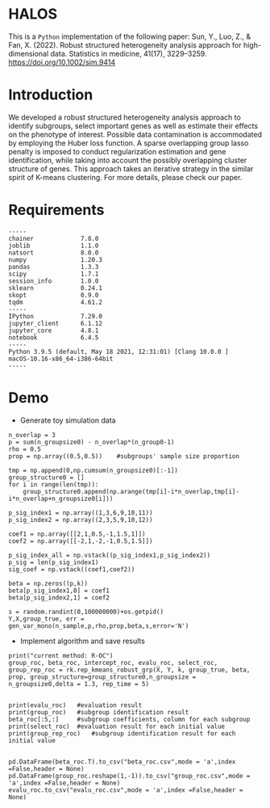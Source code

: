 # HALOS
This is a `Python` implementation of the following paper:
Sun, Y., Luo, Z., & Fan, X. (2022). Robust structured heterogeneity analysis approach for high-dimensional data. Statistics in medicine, 41(17), 3229–3259. https://doi.org/10.1002/sim.9414

# Introduction
We developed a robust structured heterogeneity analysis approach to identify subgroups, select important genes as well as estimate their effects on the phenotype of interest. Possible data contamination is accommodated by employing the Huber loss function. A sparse overlapping group lasso penalty is imposed to conduct regularization estimation and gene identification, while taking into account the possibly overlapping cluster structure of genes. This approach takes an iterative strategy in the similar spirit of K-means clustering. For more details, please check our paper.

# Requirements
```
-----
chainer             7.8.0
joblib              1.1.0
natsort             8.0.0
numpy               1.20.3
pandas              1.3.3
scipy               1.7.1
session_info        1.0.0
sklearn             0.24.1
skopt               0.9.0
tqdm                4.61.2
-----
IPython             7.29.0
jupyter_client      6.1.12
jupyter_core        4.8.1
notebook            6.4.5
-----
Python 3.9.5 (default, May 18 2021, 12:31:01) [Clang 10.0.0 ]
macOS-10.16-x86_64-i386-64bit
-----
```

# Demo
* Generate toy simulation data
```
n_overlap = 3
p = sum(n_groupsize0) - n_overlap*(n_group0-1)
rho = 0.5
prop = np.array((0.5,0.5))    #subgroups' sample size proportion

tmp = np.append(0,np.cumsum(n_groupsize0)[:-1])
group_structure0 = []
for i in range(len(tmp)):
    group_structure0.append(np.arange(tmp[i]-i*n_overlap,tmp[i]-i*n_overlap+n_groupsize0[i]))

p_sig_index1 = np.array((1,3,6,9,10,11))
p_sig_index2 = np.array((2,3,5,9,10,12))

coef1 = np.array([[2,1,0.5,-1,1.5,1]])
coef2 = np.array([[-2,1,-2,-1,0.5,1.5]])

p_sig_index_all = np.vstack((p_sig_index1,p_sig_index2))
p_sig = len(p_sig_index1)
sig_coef = np.vstack((coef1,coef2))

beta = np.zeros((p,k))
beta[p_sig_index1,0] = coef1
beta[p_sig_index2,1] = coef2

s = random.randint(0,100000000)+os.getpid()
Y,X,group_true, err = gen_var_mono(n_sample,p,rho,prop,beta,s,error='N')
```

* Implement algorithm and save results

```
print("current method: R-OC")
group_roc, beta_roc, intercept_roc, evalu_roc, select_roc, group_rep_roc = rk.rep_kmeans_robust_grp(X, Y, k, group_true, beta, prop, group_structure=group_structure0,n_groupsize = n_groupsize0,delta = 1.3, rep_time = 5)


print(evalu_roc)   #evaluation result
print(group_roc)   #subgroup identification result
beta_roc[:5,:]     #subgroup coefficients, column for each subgroup
print(select_roc)  #evaluation result for each initial value
print(group_rep_roc)   #subgroup identification result for each initial value


pd.DataFrame(beta_roc.T).to_csv("beta_roc.csv",mode = 'a',index =False,header = None)       
pd.DataFrame(group_roc.reshape(1,-1)).to_csv("group_roc.csv",mode = 'a',index =False,header = None)
evalu_roc.to_csv("evalu_roc.csv",mode = 'a',index =False,header = None)
```

